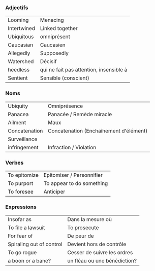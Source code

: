 ### Adjectifs

|     |     |
| --- | --- |
| Looming | Menacing |
| Intertwined | Linked together |
| Ubiquitous | omniprésent |
| Caucasian | Caucasien |
| Allegedly | Supposedly |
| Watershed | Décisif |
| heedless | qui ne fait pas attention, insensible à |
| Sentient | Sensible (conscient) |

### Noms

|     |     |
| --- | --- |
| Ubiquity | Omniprésence |
| Panacea | Panacée / Remède miracle |
| Ailment | Maux |
| Concatenation | Concatenation (Enchaînement d'élément) |
| Surveillance |     |
| infringement | Infraction / Violation |

### Verbes

|     |     |
| --- | --- |
| To epitomize | Epitomiser / Personnifier |
| To purport | To appear to do something |
| To foresee | Anticiper |

### Expressions

|     |     |
| --- | --- |
| Insofar as | Dans la mesure où |
| To file a lawsuit | To prosecute |
| For fear of | De peur de |
| Spiraling out of control | Devient hors de contrôle |
| To go rogue | Cesser de suivre les ordres |
| a boon or a bane? | un fléau ou une bénédiction? |
